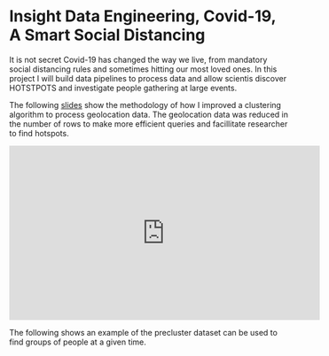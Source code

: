 # Insight Data Engineering, Covid-19, A Smart Social Distancing

It is not secret Covid-19 has changed the way we live, from mandatory social distancing rules and sometimes hitting our most loved ones. In this project I will build data pipelines to process data and allow scientis discover HOTSTPOTS and investigate people gathering at large events.


The following [slides](https://docs.google.com/presentation/d/1e2P15HbtsJ3QiQXl0H0nv10ulYOfAeWvLBiVEU1aJ9k/edit#slide=id.g6b20e22304_0_78) show the methodology of how I improved a clustering algorithm to process geolocation data. The geolocation data was reduced in the number of rows to make more efficient queries and facillitate researcher to find hotspots. 

<iframe width="560" height="315" src="https://www.youtube.com/embed/GkZULZxcC10" frameborder="0" allow="accelerometer; autoplay; clipboard-write; encrypted-media; gyroscope; picture-in-picture" allowfullscreen>
</iframe>



The following 
shows an example of the precluster dataset can be used to find groups of people at a given time.
